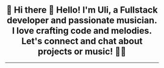 
<div align="center">
<h1 align="center">🎵 Hi there 👋 Hello! I'm Uli, a Fullstack developer and passionate musician. I love crafting code and melodies. Let's connect and chat about projects or music! 📯📯</h1><hr>
</div>






